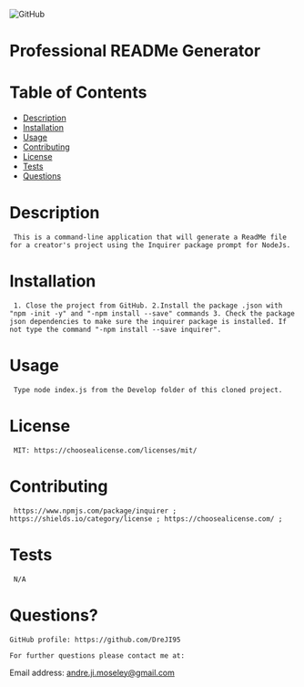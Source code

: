 
  ![GitHub](https://img.shields.io/badge/license-MIT-blue)

  # Professional READMe Generator

  # Table of Contents
  * [Description](#description)
  * [Installation](#installation)
  * [Usage](#usage)
  * [Contributing](#contributing)
  * [License](#license)
  * [Tests](#tests)
  * [Questions](#questions?)

  # Description
     This is a command-line application that will generate a ReadMe file for a creator's project using the Inquirer package prompt for NodeJs.

  # Installation 
     1. Close the project from GitHub. 2.Install the package .json with "npm -init -y" and "-npm install --save" commands 3. Check the package json dependencies to make sure the inquirer package is installed. If not type the command "-npm install --save inquirer".

  # Usage 
     Type node index.js from the Develop folder of this cloned project.

  # License
     MIT: https://choosealicense.com/licenses/mit/

  # Contributing
     https://www.npmjs.com/package/inquirer ; https://shields.io/category/license ; https://choosealicense.com/ ;

  # Tests
     N/A

  # Questions?

    GitHub profile: https://github.com/DreJI95
     
    For further questions please contact me at:

  Email address: andre.ji.moseley@gmail.com
